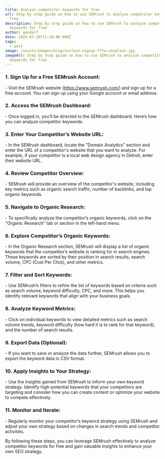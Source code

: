 ```yaml
---
title: Analyze competitor keywords for free
url: Step by step guide on how to use SEMrush to analyze competitor keywords for
  free
description: Step by step guide on how to use SEMrush to analyze competitor
  keywords for free
author: gandalf
date: 2024-07-18T11:20:00.000Z
tags:
  - post
image: /assets/images/blog/surface-x1gzqv-f7tw-unsplash.jpg
imageAlt: Step by step guide on how to use SEMrush to analyze competitor
  keywords for free
---
```

### 1. Sign Up for a Free SEMrush Account:

\- Visit the SEMrush website (https://www.semrush.com/) and sign up for a free account. You can sign up using your Google account or email address.



### 2. Access the SEMrush Dashboard:

\- Once logged in, you’ll be directed to the SEMrush dashboard. Here’s how you can analyze competitor keywords:



### 3. Enter Your Competitor’s Website URL:

\- In the SEMrush dashboard, locate the "Domain Analytics" section and enter the URL of a competitor's website that you want to analyze. For example, if your competitor is a local web design agency in Detroit, enter their website URL.



### 4. Review Competitor Overview:

\- SEMrush will provide an overview of the competitor's website, including key metrics such as organic search traffic, number of backlinks, and top organic keywords.



### 5. Navigate to Organic Research:

\- To specifically analyze the competitor’s organic keywords, click on the "Organic Research" tab or section in the left-hand menu.



### 6. Explore Competitor’s Organic Keywords:

\- In the Organic Research section, SEMrush will display a list of organic keywords that the competitor’s website is ranking for in search engines. These keywords are sorted by their position in search results, search volume, CPC (Cost Per Click), and other metrics.



### 7. Filter and Sort Keywords:

\- Use SEMrush’s filters to refine the list of keywords based on criteria such as search volume, keyword difficulty, CPC, and more. This helps you identify relevant keywords that align with your business goals.



### 8. Analyze Keyword Metrics:

\- Click on individual keywords to view detailed metrics such as search volume trends, keyword difficulty (how hard it is to rank for that keyword), and the number of search results.



### 9. Export Data (Optional):

\- If you want to save or analyze the data further, SEMrush allows you to export the keyword data in CSV format.



### 10. Apply Insights to Your Strategy:

\- Use the insights gained from SEMrush to inform your own keyword strategy. Identify high-potential keywords that your competitors are targeting and consider how you can create content or optimize your website to compete effectively.



### 11. Monitor and Iterate:

\- Regularly monitor your competitor’s keyword strategy using SEMrush and adjust your own strategy based on changes in search trends and competitor activities.



By following these steps, you can leverage SEMrush effectively to analyze competitor keywords for free and gain valuable insights to enhance your own SEO strategy.
